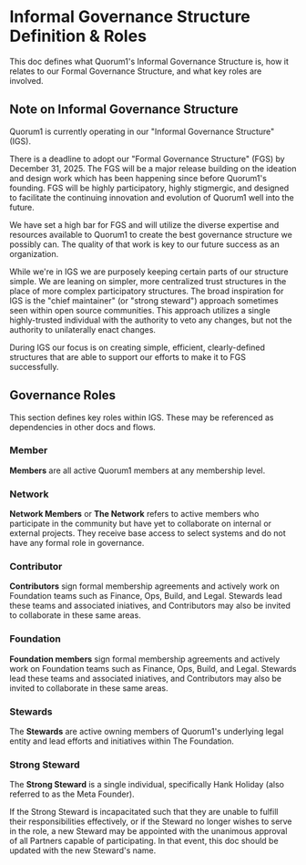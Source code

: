 # Informal Governance Structure Definition & Roles

This doc defines what Quorum1's Informal Governance Structure is, how it relates to our Formal Governance Structure, and what key roles are involved.

## Note on Informal Governance Structure

Quorum1 is currently operating in our "Informal Governance Structure" (IGS). 

There is a deadline to adopt our "Formal Governance Structure" (FGS) by December 31, 2025. The FGS will be a major release building on the ideation and design work which has been happening since before Quorum1's founding. FGS will be highly participatory, highly stigmergic, and designed to facilitate the continuing innovation and evolution of Quorum1 well into the future.

We have set a high bar for FGS and will utilize the diverse expertise and resources available to Quorum1 to create the best governance structure we possibly can. The quality of that work is key to our future success as an organization.

While we're in IGS we are purposely keeping certain parts of our structure simple. We are leaning on simpler, more centralized trust structures in the place of more complex participatory structures. The broad inspiration for IGS is the "chief maintainer" (or "strong steward") approach sometimes seen within open source communities. This approach utilizes a single highly-trusted individual with the authority to veto any changes, but not the authority to unilaterally enact changes.

During IGS our focus is on creating simple, efficient, clearly-defined structures that are able to support our efforts to make it to FGS successfully.

## Governance Roles

This section defines key roles within IGS. These may be referenced as dependencies in other docs and flows.

### Member

**Members** are all active Quorum1 members at any membership level. 

### Network

**Network Members** or **The Network** refers to active members who participate in the community but have yet to collaborate on internal or external projects. They receive base access to select systems and do not have any formal role in governance. 

### Contributor

**Contributors** sign formal membership agreements and actively work on Foundation teams such as Finance, Ops, Build, and Legal. Stewards lead these teams and associated iniatives, and Contributors may also be invited to collaborate in these same areas.

### Foundation 

**Foundation members** sign formal membership agreements and actively work on Foundation teams such as Finance, Ops, Build, and Legal. Stewards lead these teams and associated iniatives, and Contributors may also be invited to collaborate in these same areas. 

### Stewards

The **Stewards** are active owning members of Quorum1's underlying legal entity and lead efforts and initiatives within The Foundation. 

### Strong Steward

The **Strong Steward** is a single individual, specifically Hank Holiday (also referred to as the Meta Founder).

If the Strong Steward is incapacitated such that they are unable to fulfill their responsibilities effectively, or if the Steward no longer wishes to serve in the role, a new Steward may be appointed with the unanimous approval of all Partners capable of participating. In that event, this doc should be updated with the new Steward's name.
